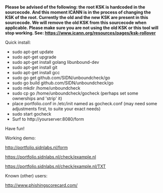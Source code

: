 **Please be advised of the following: the root KSK is hardcoded in the sourcecode. And this moment ICANN is in the process of changing the KSK of the root. Currently the old and the new KSK are present in this sourcecode. We will remove the old KSK from this sourcecode when applicable. Please make sure you are not using the old KSK or this tool will stop working. See: https://www.icann.org/resources/pages/ksk-rollover** 

Quick install:

- sudo apt-get update
- sudo apt-get upgrade
- sudo apt-get install golang libunbound-dev
- sudo apt-get install git
- sudo apt-get install gcc
- sudo go get github.com/SIDN/unboundcheck/go
- sudo go build github.com/SIDN/unboundcheck/go
- sudo mkdir /home/unboundcheck
- sudo cp go /home/unboundcheck/gocheck
  (perhaps set some ownerships and 'strip' it)
- place portfolio.conf in /etc/init named as gocheck.conf
  (may need some adjustments first, to suite your exact needs)
- sudo start gocheck
- Surf to http://yourserver:8080/form

Have fun!

Working demo:

http://portfolio.sidnlabs.nl/form

https://portfolio.sidnlabs.nl/check/example.nl

https://portfolio.sidnlabs.nl/check/example.nl/TXT

Known (other) users:

http://www.phishingscorecard.com/

